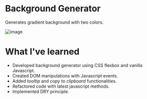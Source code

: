 # Background Generator
Generates gradient background with two colors.

![image](https://user-images.githubusercontent.com/12193814/75125462-fe02d080-5693-11ea-898c-dd945e31d649.png)

# What I've learned

* Developed background generator using CSS flexbox and vanilla Javascript.
* Created DOM manipulations with Javascript events.
* Added *tooltip* and *copy to clipboard* functionalities. 
* Refactored code with latest javascript methods.
* Implemented DRY principle.
